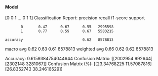 #### Model
[0 0 1 ... 0 1 1]
Classification Report:
              precision    recall  f1-score   support

           0       0.47      0.67      0.55   2995598
           1       0.77      0.59      0.67   5583215

    accuracy                           0.62   8578813
   macro avg       0.62      0.63      0.61   8578813
weighted avg       0.66      0.62      0.62   8578813

Accuracy: 0.6159384754044644
Confusion Matrix:
[[2002954  992644]
 [2302148 3281067]]
Confusion Matrix (%):
[[23.34768225 11.57087816]
 [26.8352743  38.24616529]]
